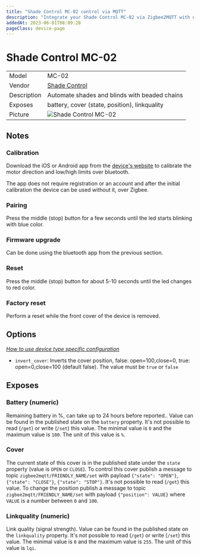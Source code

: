 ```yaml
---
title: "Shade Control MC-02 control via MQTT"
description: "Integrate your Shade Control MC-02 via Zigbee2MQTT with whatever smart home infrastructure you are using without the vendor's bridge or gateway."
addedAt: 2023-06-01T08:09:28
pageClass: device-page
---
```


<!-- !!!! -->
<!-- ATTENTION: This file is auto-generated through docgen! -->
<!-- You can only edit the "Notes"-Section between the two comment lines "Notes BEGIN" and "Notes END". -->
<!-- Do not use h1 or h2 heading within "## Notes"-Section. -->
<!-- !!!! -->

# Shade Control MC-02

|     |     |
|-----|-----|
| Model | MC-02  |
| Vendor  | [Shade Control](/supported-devices/#v=Shade%20Control)  |
| Description | Automate shades and blinds with beaded chains |
| Exposes | battery, cover (state, position), linkquality |
| Picture | ![Shade Control MC-02](https://www.zigbee2mqtt.io/images/devices/MC-02.jpg) |


<!-- Notes BEGIN: You can edit here. Add "## Notes" headline if not already present. -->
## Notes

### Calibration

Download the iOS or Android app from the
[device's website](https://www.shade-control.com/pages/simple-installation)
to calibrate the motor direction and low/high limits over bluetooth.

The app does not require registration or an account and after the initial
calibration the device can be used without it, over Zigbee.

### Pairing

Press the middle (stop) button for a few seconds until the led starts blinking
with blue color.

### Firmware upgrade

Can be done using the bluetooth app from the previous section.

### Reset

Press the middle (stop) button for about 5-10 seconds until the led changes
to red color.

### Factory reset

Perform a reset while the front cover of the device is removed.
<!-- Notes END: Do not edit below this line -->



## Options
*[How to use device type specific configuration](../guide/configuration/devices-groups.md#specific-device-options)*

* `invert_cover`: Inverts the cover position, false: open=100,close=0, true: open=0,close=100 (default false). The value must be `true` or `false`


## Exposes

### Battery (numeric)
Remaining battery in %, can take up to 24 hours before reported..
Value can be found in the published state on the `battery` property.
It's not possible to read (`/get`) or write (`/set`) this value.
The minimal value is `0` and the maximum value is `100`.
The unit of this value is `%`.

### Cover 
The current state of this cover is in the published state under the `state` property (value is `OPEN` or `CLOSE`).
To control this cover publish a message to topic `zigbee2mqtt/FRIENDLY_NAME/set` with payload `{"state": "OPEN"}`, `{"state": "CLOSE"}`, `{"state": "STOP"}`.
It's not possible to read (`/get`) this value.
To change the position publish a message to topic `zigbee2mqtt/FRIENDLY_NAME/set` with payload `{"position": VALUE}` where `VALUE` is a number between `0` and `100`.

### Linkquality (numeric)
Link quality (signal strength).
Value can be found in the published state on the `linkquality` property.
It's not possible to read (`/get`) or write (`/set`) this value.
The minimal value is `0` and the maximum value is `255`.
The unit of this value is `lqi`.


